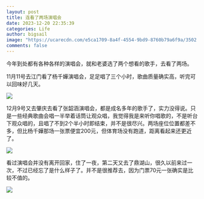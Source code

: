 ```yaml
---
layout: post
title: 连看了两场演唱会
date: 2023-12-20 22:35:39
categories: Life
author: bigsail
image: "https://ucarecdn.com/e5ca1709-8a4f-4554-9bd9-8760b79a6f9a/3502.webp"
comments: false
---
```

今年到处都有各种各样的演唱会，就和老婆选了两个想看的歌手，去看了两场。

11月11号去江门看了杨千嬅演唱会，足足唱了三个小时，歌曲质量确实高，听完可以回味好几天。

![](https://ucarecdn.com/2dfc2b1d-b361-44b8-b32d-5dda1e690ffc/3501.webp)

12月9号又去肇庆去看了张韶涵演唱会，都是成名多年的歌手了，实力没得说。只是一些经典歌曲会唱一半举着话筒让观众唱，我觉得我是来听你唱歌的，不是听台下观众唱的，且唱了不到2个半小时即结束，并不是很尽兴。两场座位位置都差不多，但比杨千嬅那场一张票便宜200元，但体育场没有跑道，距离看起来还更近了。

![](https://ucarecdn.com/e5ca1709-8a4f-4554-9bd9-8760b79a6f9a/3502.webp)

看过演唱会并没有离开回家，住了一夜，第二天又去了鼎湖山，很久以前来过一次，不过已经忘了是什么样子了。并不是很推荐去，因为门票70元一张确实是比较不值的。

![](https://ucarecdn.com/ee0d6325-2a50-469c-ab12-6de3f8849895/3503.webp)